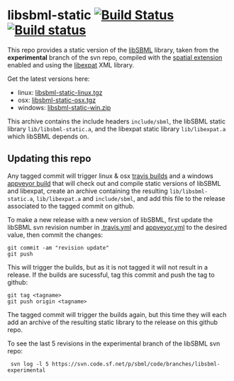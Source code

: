 # libsbml-static [![Build Status](https://travis-ci.org/lkeegan/libsbml-static.svg?branch=master)](https://travis-ci.org/lkeegan/libsbml-static) [![Build status](https://ci.appveyor.com/api/projects/status/tuw34pchfl4h37uf?svg=true)](https://ci.appveyor.com/project/lkeegan/libsbml-static)

This repo provides a static version of the [libSBML](http://sbml.org/SBML_Projects/libSBML) library, taken from the **experimental** branch of the svn repo, compiled with the [spatial extension](https://sourceforge.net/p/sbml/code/HEAD/tree/trunk/specifications/sbml-level-3/version-1/spatial/specification/spatial-v1-sbml-l3v1-rel0.93.pdf?format=raw) enabled and using the [libexpat](https://libexpat.github.io/) XML library.

Get the latest versions here:

  - linux: [libsbml-static-linux.tgz](https://github.com/lkeegan/libsbml-static/releases/latest/download/libsbml-static-linux.tgz)
  - osx: [libsbml-static-osx.tgz](https://github.com/lkeegan/libsbml-static/releases/latest/download/libsbml-static-osx.tgz)
  - windows: [libsbml-static-win.zip](https://github.com/lkeegan/libsbml-static/releases/latest/download/libsbml-static-win.zip)

This archive contains the include headers `include/sbml`, the libSBML static library `lib/libsbml-static.a`, and the libexpat static library `lib/libexpat.a` which libSBML depends on.

## Updating this repo
Any tagged commit will trigger linux & osx [travis builds](https://travis-ci.org/lkeegan/libsbml-static) and a windows [appveyor build](https://ci.appveyor.com/project/lkeegan/libsbml-static) that will check out and compile static versions of libSBML and libexpat, create an archive containing the resulting `lib/libsbml-static.a`, `lib/libexpat.a` and `include/sbml`, and add this file to the release associated to the tagged commit on github.

To make a new release with a new version of libSBML, first update the libSBML svn revision number in [.travis.yml](https://github.com/lkeegan/libsbml-static/blob/master/.travis.yml#L3) and [appveyor.yml](https://github.com/lkeegan/libsbml-static/blob/master/appveyor.yml#L2) to the desired value, then commit the changes:
```
git commit -am "revision update"
git push
```
This will trigger the builds, but as it is not tagged it will not result in a release. If the builds are sucessful, tag this commit and push the tag to github:
```
git tag <tagname>
git push origin <tagname>
```
The tagged commit will trigger the builds again, but this time they will each add an archive of the resulting static library to the <tagname> release on this github repo.

To see the last 5 revisions in the experimental branch of the libSBML svn repo:
```
 svn log -l 5 https://svn.code.sf.net/p/sbml/code/branches/libsbml-experimental
```

